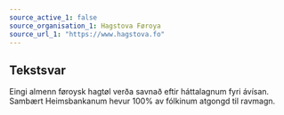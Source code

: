 ```yaml
---
source_active_1: false
source_organisation_1: Hagstova Føroya
source_url_1: "https://www.hagstova.fo"
---
```

## Tekstsvar  
Eingi almenn føroysk hagtøl verða savnað eftir háttalagnum fyri ávísan. Sambært Heimsbankanum hevur 100% av fólkinum atgongd til ravmagn.
